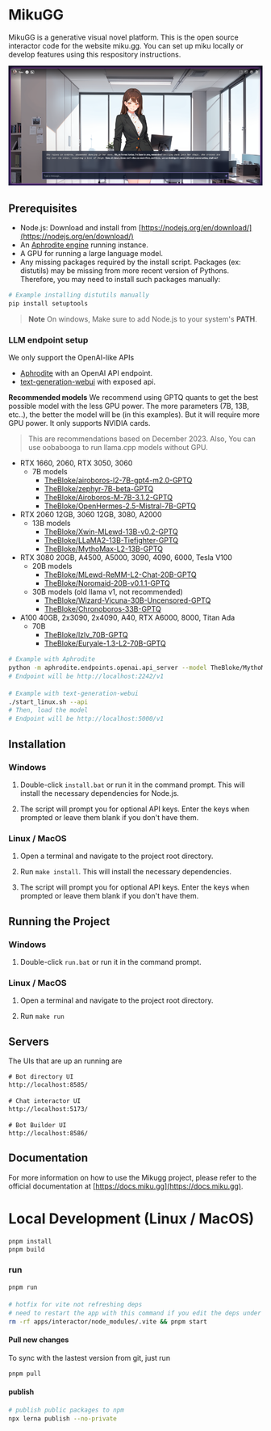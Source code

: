 # MikuGG

MikuGG is a generative visual novel platform. This is the open source interactor code for the website miku.gg. You can set up miku locally or develop features using this respository instructions.

![](/docs/src/assets/overview.png)

## Prerequisites

- Node.js: Download and install from [https://nodejs.org/en/download/](https://nodejs.org/en/download/)
- An [Aphrodite engine](https://github.com/PygmalionAI/aphrodite-engine#quickstart) running instance.
- A GPU for running a large language model.
- Any missing packages required by the install script. Packages (ex: distutils) may be missing from more recent version of Pythons. Therefore, you may need to install such packages manually:
```bash
# Example installing distutils manually
pip install setuptools
```

> **Note**
> On windows, Make sure to add Node.js to your system's **PATH**.

### LLM endpoint setup

We only support the OpenAI-like APIs

- [Aphrodite](https://github.com/PygmalionAI/aphrodite-engine#quickstart) with an OpenAI API endpoint.
- [text-generation-webui](https://github.com/oobabooga/text-generation-webui/?tab=readme-ov-file#how-to-install) with exposed api.

**Recommended models**
We recommend using GPTQ quants to get the best possible model with the less GPU power. The more parameters (7B, 13B, etc..), the better the model will be (in this examples). But it will require more GPU power. It only supports NVIDIA cards.

> This are recommendations based on December 2023.
> Also, You can use oobabooga to run llama.cpp models without GPU.

- RTX 1660, 2060, RTX 3050, 3060
  - 7B models
    - [TheBloke/airoboros-l2-7B-gpt4-m2.0-GPTQ](https://huggingface.co/TheBloke/airoboros-l2-7B-gpt4-m2.0-GPTQ)
    - [TheBloke/zephyr-7B-beta-GPTQ](https://huggingface.co/TheBloke/zephyr-7B-beta-GPTQ)
    - [TheBloke/Airoboros-M-7B-3.1.2-GPTQ](https://huggingface.co/TheBloke/Airoboros-M-7B-3.1.2-GPTQ)
    - [TheBloke/OpenHermes-2.5-Mistral-7B-GPTQ](https://huggingface.co/TheBloke/OpenHermes-2.5-Mistral-7B-GPTQ)
- RTX 2060 12GB, 3060 12GB, 3080, A2000
  - 13B models
    - [TheBloke/Xwin-MLewd-13B-v0.2-GPTQ](https://huggingface.co/TheBloke/Xwin-MLewd-13B-v0.2-GPTQ)
    - [TheBloke/LLaMA2-13B-Tiefighter-GPTQ](https://huggingface.co/TheBloke/LLaMA2-13B-Tiefighter-GPTQ)
    - [TheBloke/MythoMax-L2-13B-GPTQ](https://huggingface.co/TheBloke/MythoMax-L2-13B-GPTQ)
- RTX 3080 20GB, A4500, A5000, 3090, 4090, 6000, Tesla V100
  - 20B models
    - [TheBloke/MLewd-ReMM-L2-Chat-20B-GPTQ](https://huggingface.co/TheBloke/MLewd-ReMM-L2-Chat-20B-GPTQ)
    - [TheBloke/Noromaid-20B-v0.1.1-GPTQ](https://huggingface.co/TheBloke/Noromaid-20B-v0.1.1-GPTQ)
  - 30B models (old llama v1, not recommended)
    - [TheBloke/Wizard-Vicuna-30B-Uncensored-GPTQ](https://huggingface.co/TheBloke/Wizard-Vicuna-30B-Uncensored-GPTQ)
    - [TheBloke/Chronoboros-33B-GPTQ](https://huggingface.co/TheBloke/Chronoboros-33B-GPTQ)
- A100 40GB, 2x3090, 2x4090, A40, RTX A6000, 8000, Titan Ada
  - 70B
    - [TheBloke/lzlv_70B-GPTQ](https://huggingface.co/TheBloke/lzlv_70B-GPTQ)
    - [TheBloke/Euryale-1.3-L2-70B-GPTQ](https://huggingface.co/TheBloke/Euryale-1.3-L2-70B-GPTQ)

```bash
# Example with Aphrodite
python -m aphrodite.endpoints.openai.api_server --model TheBloke/MythoMax-L2-13B-GPTQ -q gptq --api-keys sk-EMPTY
# Endpoint will be http://localhost:2242/v1

# Example with text-generation-webui
./start_linux.sh --api
# Then, load the model
# Endpoint will be http://localhost:5000/v1
```

## Installation

### Windows

1. Double-click `install.bat` or run it in the command prompt. This will install the necessary dependencies for Node.js.

2. The script will prompt you for optional API keys. Enter the keys when prompted or leave them blank if you don't have them.

### Linux / MacOS

1. Open a terminal and navigate to the project root directory.

2. Run `make install`. This will install the necessary dependencies.

3. The script will prompt you for optional API keys. Enter the keys when prompted or leave them blank if you don't have them.

## Running the Project

### Windows

1. Double-click `run.bat` or run it in the command prompt.

### Linux / MacOS

1. Open a terminal and navigate to the project root directory.

2. Run `make run`

## Servers

The UIs that are up an running are

```
# Bot directory UI
http://localhost:8585/

# Chat interactor UI
http://localhost:5173/

# Bot Builder UI
http://localhost:8586/
```

## Documentation

For more information on how to use the Mikugg project, please refer to the official documentation at [https://docs.miku.gg](https://docs.miku.gg).

# Local Development (Linux / MacOS)

```
pnpm install
pnpm build
```

### run

```bash
pnpm run

# hotfix for vite not refreshing deps
# need to restart the app with this command if you edit the deps under package/
rm -rf apps/interactor/node_modules/.vite && pnpm start
```

#### Pull new changes

To sync with the lastest version from git, just run

```bash
pnpm pull
```

#### publish

```bash
# publish public packages to npm
npx lerna publish --no-private
```
